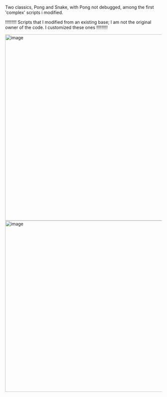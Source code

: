 Two classics, Pong and Snake, with Pong not debugged, among the first 'complex' scripts i modified. 


!!!!!!!!! Scripts that I modified from an existing base; I am not the original owner of the code. I customized these ones !!!!!!!!!

<img width="598" alt="image" src="https://github.com/user-attachments/assets/c5ca1699-c907-41f3-921b-95169f338ced" />

<img width="550" alt="image" src="https://github.com/user-attachments/assets/b5e85b9f-d52d-436c-9a31-a0b7cd6ff2b4" />

